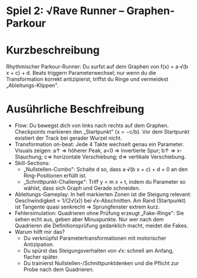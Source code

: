 # Spiel 2: √Rave Runner – Graphen-Parkour

# Kurzbeschreibung

Rhythmischer Parkour-Runner: Du surfst auf dem Graphen von f(x) = a·√(b x + c) + d. Beats triggern Parameterwechsel; nur wenn du die Transformation korrekt antizipierst, triffst du Ringe und vermeidest „Ableitungs-Klippen".

# Ausührliche Beschfreibung

- Flow: Du bewegst dich von links nach rechts auf dem Graphen. Checkpoints markieren den „Startpunkt" (x = −c/b). Vor dem Startpunkt existiert der Track bei gerader Wurzel nicht.
- Transformation on-beat: Jede 4 Takte wechselt genau ein Parameter. Visuals zeigen: a↑ ⇒ höherer Peak, a<0 ⇒ invertierte Spur; b↑ ⇒ x-Stauchung; c⇒ horizontale Verschiebung; d⇒ vertikale Verschiebung.
- Skill-Sections: 
  - „Nullstellen-Combo": Schalte d so, dass a·√(b x + c) + d = 0 an den Ring-Positionen erfüllt ist.
  - „Schnittpunkt-Challenge": Triff y = m x + t, indem du Parameter so wählst, dass sich Graph und Gerade schneiden.
- Ableitungs-Gameplay: In hell markierten Zonen ist die Steigung relevant: Geschwindigkeit ∝ 1/(2√(x)) bei √x-Abschnitten. Am Rand (Startpunkt) ist Tangente quasi senkrecht ⇒ Sprungfenster extrem kurz.
- Fehlersimulation: Quadrieren ohne Prüfung erzeugt „Fake-Ringe": Sie sehen echt aus, geben aber Minuspunkte. Nur wer nach dem Quadrieren die Definitionsprüfung gedanklich macht, meidet die Fakes.
- Warum hilft mir das?
  - Du verknüpfst Parametertransformationen mit motorischer Antizipation.
  - Du spürst das Steigungsverhalten von √x: schnell am Anfang, flacher später.
  - Du trainierst Nullstellen-/Schnittpunktdenken und die Pflicht zur Probe nach dem Quadrieren.


